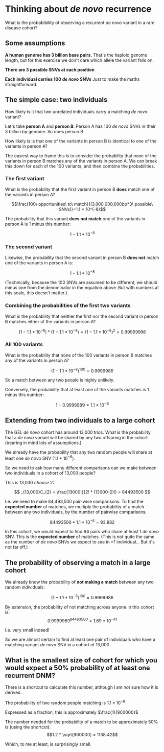 # Thinking about *de novo* recurrence
What is the probabibility of observing a recurrent *de novo* variant in a rare disease cohort?

## Some assumptions
**A human genome has 3 billion base pairs.**
That's the haploid genome length, but for this exercise we don't care which allele the variant falls on.

**There are 3 possible SNVs at each position**

**Each individual carries 100 *de novo* SNVs**
Just to make the maths straightforward.

## The simple case: two individuals
How likely is it that two unrelated individuals carry a matching *de novo* variant?

Let's take **person A** and **person B**.
Person A has 100 *de novo* SNVs in their 3 billion bp genome. 
So does person B.

How likely is is that one of the variants in person B is identical to one of the variants in person A?

The easiest way to frame this is to consider the probability that none of the variants in person B matches any of the variants in person A.
We can break this down for each of the 100 variants, and then combine the probabilities.

### The first variant
What is the probability that the first variant in person B **does** match one of the variants in person A?

$$\frac{100\ opportunities\ to\ match}{(3,000,000,000bp*3\ possible\ SNVs)}=1.1 * 10^{-8}$$

The probability that this variant **does not match** one of the variants in person A is 1 minus this number:

$$1 - 1.1 * 10^{-8}$$

### The second variant

Likewise, the probability that the second variant in person B **does not** match one of the variants in person A is:

$$ 1 - 1.1 * 10^{-8} $$

(Technically, because the 100 SNVs are assumed to be different, we should minus one from the denominator in the equation above.
But with numbers at this scale, this doesn't matter.)

### Combining the probabilities of the first two variants
What is the probability that neither the first nor the second variant in person B matches either of the variants in person A?

$$(1 - 1.1 * 10^{-8})  * (1 - 1.1 * 10^{-8}) = (1 - 1.1 * 10^{-8})^{2} = 0.99999998$$

### All 100 variants
What is the probability that none of the 100 variants in person B matches any of the variants in person A?

$$(1 - 1.1 * 10^{-8})^{100}=0.9999989$$

So a match between any two people is highly unlikely.

Conversely, the probability that at least one of the variants matches is 1 minus this number:

$$1-0.9999989 = 1.1*10^{-6}$$

## Extending from two individuals to a large cohort
The GEL *de novo* cohort has around 13,000 trios.
What is the probability that a *de novo* variant will be shared by any two offspring in the cohort (bearing in mind lots of assumptions.)

We already have the probability that any two random people will share at least one *de novo* SNV ($1.1*10^{-6}$).

So we need to ask how many different comparisons can we make between two individuals in a cohort of 13,000 people?

This is 13,000 *choose* 2:

$$ _{13,000}C_{2} = \frac{13000!}{2! * (13000-2)!} = 84493500 $$

I.e. we need to make 84,493,500 pair-wise comparisons.
To find the **expected number** of matches, we multiply the probability of a match between any two individuals, by the number of pairwise comparisons.

$$ 84493500 * 1.1*10^{-6} = 93.882 $$

In this cohort, we would expect to find 94 pairs who share at least 1 *de novo* SNV.
This is the **expected number** of matches.
(This is not quite the same as the number of *de novo* SNVs we expect to see in >1 individual... But it's not far off.)

## The probability of observing a match in a large cohort
We already know the probability of **not making a match** between any two random individuals:

$$(1 - 1.1 * 10^{-8})^{100}=0.9999989$$

By extension, the probability of not matching across anyone in this cohort is:
$$ 0.9999989^{84493500} = 1.69 * 10^{-41}$$

I.e. very small indeed!

So we are almost certain to find at least one pair of individuals who have a matching variant *de novo* SNV in a cohort of 13,000.

## What is the smallest size of cohort for which you would expect a 50% probability of at least one recurrent DNM?
There is a shortcut to calculate this number, although I am not sure how it is derived.

The probability of two random people matching is $1.1*10^{-6}$

Expressed as a fraction, this is approximately $\frac{1}{900000}$

The number needed for the probability of a match to be approximately 50% is (using the shortcut):
$$1.2 * \sqrt{900000} = 1138.42$$

Which, to me at least, is surprisingly small.